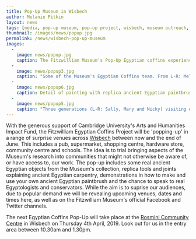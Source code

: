 ```yaml
---
title: Pop-Up Museum in Wisbech
author: Melanie Pitkin
layout: news
tags: [media, pop-up museum, pop-up project, wisbech, museum outreach, coffins, ancient egypt]
thumbnail: /images/news/popup.jpg
permalink: /news/wisbech-pop-up-museum
images:
  -
    image: news/popup.jpg
    caption: The Fitzwilliam Museum's Pop-Up Egyptian coffins experience in Wetherspoons, Wisbech.
  -
    image: news/popup3.jpg
    caption: "Some of the Museum's Egyptian Coffins team. From L-R: Melanie Pitkin, Charlotte Thompson and Helen Strudwick."
  - 
    image: news/popup6.jpg
    caption: Detail of painting with replica ancient Egyptian paintbrushes.
  -
    image: news/popup5.jpg
    caption: "Three generations (L-R: Sally, Mary and Nicky) visiting our Pop-Up exhibition at The Wheatsheaf Inn."
---
```


With the generous support of Cambridge University's Arts and Humanities Impact Fund, the Fitzwilliam Egyptian Coffins Project will be 'popping-up' in a range of surprise venues across [Wisbech](https://www.visitcambridge.org/beyond-cambridge/wisbech) between now and the end of June. This includes a pub, supermarket, shopping centre, hardware store, community centre and schools. The idea is to trial bringing aspects of the Museum's research into communities that might not otherwise be aware of, or have access to, our work. The pop-up includes some real ancient Egyptian objects from the Museum's collection, replica tools and joints explaining ancient Egyptian carpentry, demonstrations in how to make and use your own ancient Egyptian paintbrush and the chance to speak to real Egyptologists and conservators. While the aim is to suprise our audiences, due to popular demand we will be revealing upcoming venues, dates and times here, as well as on the Fitzwilliam Museum's official Facebook and Twitter channels. 

The next Egyptian Coffins Pop-Up will take place at the [Rosmini Community Centre](https://www.rosminicentrewisbech.org) in Wisbech on Thursday 4th April, 2019. Look out for us in the entry area between 10.30am and 1.30pm. 
